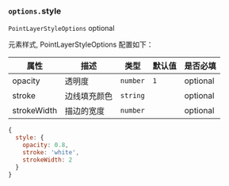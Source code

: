 ### `options.`style

`PointLayerStyleOptions` optional

元素样式, PointLayerStyleOptions 配置如下：

| 属性        | 描述         | 类型     | 默认值 | 是否必填 |
| ----------- | ------------ | -------- | ------ | -------- |
| opacity     | 透明度       | `number` | `1`    | optional |
| stroke      | 边线填充颜色 | `string` |        | optional |
| strokeWidth | 描边的宽度   | `number` |        | optional |

```js
{
  style: {
    opacity: 0.8,
    stroke: 'white',
    strokeWidth: 2
  }
}
```
